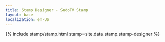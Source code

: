 ```yaml
---
title: Stamp Designer - SudoTV Stamp
layout: base
localization: en-US
---
```


{% include stamp/stamp.html
    stamp=site.data.stamp.stamp-designer
%}